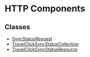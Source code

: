 # HTTP Components

## Classes

- [SyncStatusRequest](SyncStatusRequest.md)
- [TravelClickSyncStatusCollection](TravelClickSyncStatusCollection.md)
- [TravelClickSyncStatusResource](TravelClickSyncStatusResource.md)
